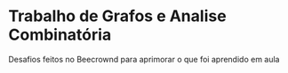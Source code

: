 # Trabalho de Grafos e Analise Combinatória


Desafios feitos no Beecrownd para aprimorar o que foi aprendido em aula
